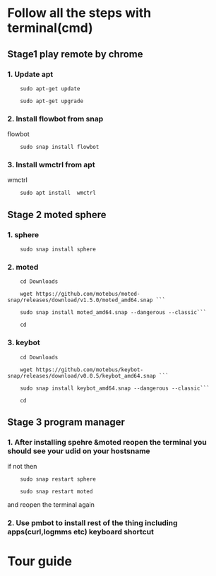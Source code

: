 # Follow all the steps with terminal(cmd)
## Stage1 play remote by chrome
### 1. Update apt
```
    sudo apt-get update
```
```
    sudo apt-get upgrade
```

### 2. Install flowbot from snap
flowbot
```
    sudo snap install flowbot
```
### 3. Install wmctrl from apt
wmctrl
```
    sudo apt install  wmctrl
```
## Stage 2 moted sphere
### 1. sphere
``` 
    sudo snap install sphere 
```
### 2. moted
``` 
    cd Downloads 
```
``` 
    wget https://github.com/motebus/moted-snap/releases/download/v1.5.0/moted_amd64.snap ```
```
``` 
    sudo snap install moted_amd64.snap --dangerous --classic```
```
``` 
    cd 
```
### 3. keybot
```
    cd Downloads 
```
```
    wget https://github.com/motebus/keybot-snap/releases/download/v0.0.5/keybot_amd64.snap ```
```
```
    sudo snap install keybot_amd64.snap --dangerous --classic```
```
```
    cd 
```
## Stage 3 program manager
### 1. After installing spehre &moted reopen the terminal you should see your udid on your hostsname 
if not then
```
    sudo snap restart sphere
```
```
    sudo snap restart moted
```
and reopen the terminal again 
### 2. Use pmbot to install rest of the thing including apps(curl,logmms etc) keyboard shortcut
# Tour guide
